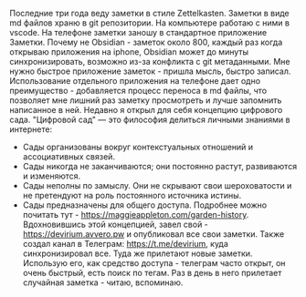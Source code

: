 Последние три года веду заметки в стиле Zettelkasten. Заметки в виде md файлов храню в git репозитории. На компьютере работаю с ними в vscode. На телефоне заметки заношу в стандартное приложение Заметки. Почему не Obsidian - заметок около 800, каждый раз когда открываю приложения на iphone, Obsidian может до минуты синхронизировать, возможно из-за конфликта с git метаданными. Мне нужно быстрое приложение заметок - пришла мысль, быстро записал. Использование отдельного приложения на телефоне дает одно преимущество - добавляется процесс переноса в md файлы, что позволяет мне лишний раз заметку просмотреть и лучше запомнить написанное в ней. 
Недавно я открыл для себя концепцию цифрового сада. "Цифровой сад" — это философия делиться личными знаниями в интернете:
- Сады организованы вокруг контекстуальных отношений и ассоциативных связей.
- Сады никогда не заканчиваются; они постоянно растут, развиваются и изменяются.
- Сады неполны по замыслу. Они не скрывают свои шероховатости и не претендуют на роль постоянного источника истины.
- Сады предназначены для общего доступа.
Подробнее можно почитать тут - https://maggieappleton.com/garden-history.
Вдохновившись этой концепцией, завел свой - https://devirium.avvero.pw и опубликовал все свои заметки. Также создал канал в Телеграм: https://t.me/devirium, куда синхронизировал все. Туда же прилетают новые заметки. Использую его, как средство доступа - телеграм часто открыт, он очень быстрый, есть поиск по тегам. Раз в день в него прилетает случайная заметка - читаю, вспоминаю.

